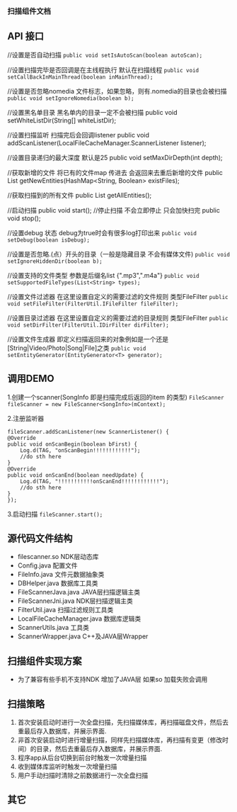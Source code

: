 ### 扫描组件文档 ###

## API 接口 ##
 //设置是否自动扫描 
`public void setIsAutoScan(boolean autoScan);`

 //设置扫描完毕是否回调是在主线程执行 默认在扫描线程 
`public void setCallBackInMainThread(boolean inMainThread);`

 //设置是否忽略nomedia 文件标志，如果忽略，则有.nomedia的目录也会被扫描 
`public void setIgnoreNomedia(boolean b);`

 //设置黑名单目录 黑名单内的目录一定不会被扫描 
public void setWhiteListDir(String[] whiteListDir);

 //设置扫描监听 扫描完后会回调listener 
public void addScanListener(LocalFileCacheManager.ScannerListener listener);

 //设置目录递归的最大深度 默认是25 
public void setMaxDirDepth(int depth);

 //获取新增的文件 将已有的文件map 传进去 会返回来去重后新增的文件 
public List<T> getNewEntities(HashMap<String, Boolean> existFiles);

 //获取扫描到的所有文件 
public List<T> getAllEntities();

 //启动扫描 
public void start();
 //停止扫描 不会立即停止 只会加快扫完 
public void stop();

 //设置debug 状态 debug为true时会有很多log打印出来 
`public void setDebug(boolean isDebug);`

 //设置是否忽略.(点）开头的目录（一般是隐藏目录 不会有媒体文件) 
`public void setIgnoreHiddenDir(boolean b);`

 //设置支持的文件类型 参数是后缀名list {".mp3",".m4a"} 
`public void setSupportedFileTypes(List<String> types);`

 //设置文件过滤器 在这里设置自定义的需要过滤的文件规则 类型FileFilter 
`public void setFileFilter(FilterUtil.IFileFilter fileFilter);`

 //设置目录过滤器 在这里设置自定义的需要过滤的目录规则 类型FileFilter 
`public void setDirFilter(FilterUtil.IDirFilter dirFilter);`

 //设置文件生成器 即定义扫描返回来的对象例如是一个还是[String|Video/Photo|Song|File]之类 
`public void setEntityGenerator(EntityGenerator<T> generator);`

## 调用DEMO ##
1.创建一个scanner(SongInfo 即是扫描完成后返回的item 的类型)
`FileScanner fileScanner = new FileScanner<SongInfo>(mContext);`

2.注册监听器

    fileScanner.addScanListener(new ScannerListener() { 
    @Override
    public void onScanBegin(boolean bFirst) {
        Log.d(TAG, "onScanBegin!!!!!!!!!!!!");
        //do sth here 
    }
    @Override
    public void onScanEnd(boolean needUpdate) {
        Log.d(TAG, "!!!!!!!!!!!onScanEnd!!!!!!!!!!!!");
        //do sth here 
    }
    });
3.启动扫描
`fileScanner.start();`

## 源代码文件结构 ##
* filescanner.so NDK层动态库
* Config.java 配置文件
* FileInfo.java 文件元数据抽象类
* DBHelper.java 数据库工具类
* FileScannerJava.java JAVA层扫描逻辑主类
* FileScannerJni.java NDK层扫描逻辑主类
* FilterUtil.java 扫描过滤规则工具类
* LocalFileCacheManager.java 数据库逻辑类
* ScannerUtils.java 工具类
* ScannerWrapper.java C++及JAVA层Wrapper

## 扫描组件实现方案 ##
* 为了兼容有些手机不支持NDK 增加了JAVA层 如果so 加载失败会调用


## 扫描策略 ##
1. 首次安装启动时进行一次全盘扫描，先扫描媒体库，再扫描磁盘文件，然后去重最后存入数据库，并展示界面.
2. 非首次安装启动时进行增量扫描，同样先扫描媒体库，再扫描有变更（修改时间）的目录，然后去重最后存入数据库，并展示界面.
3. 程序app从后台切换到前台时触发一次增量扫描
4. 收到媒体库监听时触发一次增量扫描
5. 用户手动扫描时清除之前数据进行一次全盘扫描
## 其它 ##

